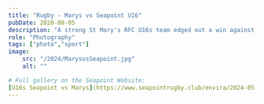 ```yaml
---
title: "Rugby - Marys vs Seapoint U16"
pubDate: 2020-08-05
description: "A strong St Mary's RFC U16s team edged out a win against a strong Seapoint RC team this morning (5th May 2024) in Templeville Road. A cracking game, that came down to just a couple of points in the last 5 minutes."
role: "Photography"
tags: ["photo","sport"]
image:
    src: "/2024/MarysvsSeapoint.jpg"
    alt: ""

# Full gallery on the Seapoint Website:
[U16s Seapoint vs Marys](https://www.seapointrugby.club/envira/2024-05-05-seapoint-u16s-vs-st-marys/)
---
```

